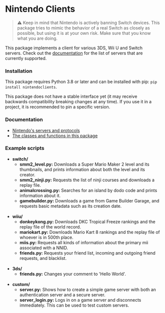 # Nintendo Clients
> :warning: Keep in mind that Nintendo is actively banning Switch devices. This package tries to mimic the behavior of a real Switch as closely as possible, but using it is at your own risk. Make sure that you know what you are doing.

This package implements a client for various 3DS, Wii U and Switch servers. Check out the [documentation](https://nintendoclients.readthedocs.io) for the list of servers that are currently supported.

### Installation
This package requires Python 3.8 or later and can be installed with pip: `pip install nintendoclients`.

This package does not have a stable interface yet (it may receive backwards compatibility breaking changes at any time). If you use it in a project, it is recommended to pin a specific version.

### Documentation
* [Nintendo's servers and protocols](https://github.com/Kinnay/NintendoClients/wiki)
* [The classes and functions in this package](https://nintendoclients.readthedocs.io)

### Example scripts
* **switch/**
    * **smm2_level.py:** Downloads a Super Mario Maker 2 level and its thumbnails, and prints information about both the level and its creator.
    * **smm2_ninji.py:** Requests the list of ninji courses and downloads a replay file.
    * **animalcrossing.py:** Searches for an island by dodo code and prints information about it.
    * **gamebuilder.py:** Downloads a game from Game Builder Garage, and requests basic metadata such as its creation date.
    <br><br>
* **wiiu/**
    * **donkeykong.py:** Downloads DKC Tropical Freeze rankings and the replay file of the world record.
    * **mariokart.py:** Downloads Mario Kart 8 rankings and the replay file of whoever is in 500th place.
    * **miis.py:** Requests all kinds of information about the primary mii associated with a NNID.
    * **friends.py:** Requests your friend list, incoming and outgoing friend requests, and blacklist.
    <br><br>
* **3ds/**
	* **friends.py:** Changes your comment to 'Hello World'.
	<br><br>
* **custom/**
    * **server.py:** Shows how to create a simple game server with both an authentication server and a secure server.
    * **server_login.py:** Logs in on a game server and disconnects immediately. This can be used to test custom servers.
